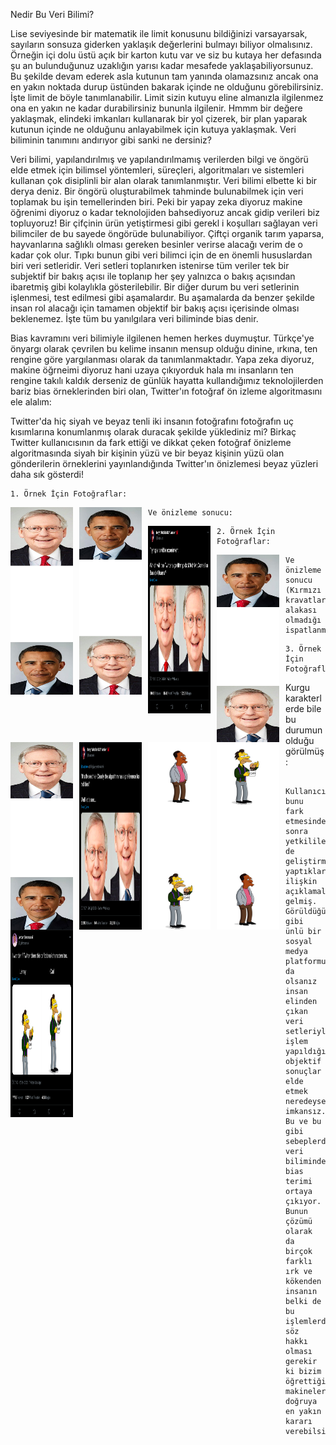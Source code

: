 Nedir Bu Veri Bilimi?

Lise seviyesinde bir matematik ile limit konusunu bildiğinizi varsayarsak, sayıların sonsuza giderken yaklaşık değerlerini bulmayı biliyor olmalısınız. Örneğin içi dolu üstü açık bir karton kutu var ve siz bu kutaya her defasında şu an bulunduğunuz uzaklığın yarısı kadar mesafede yaklaşabiliyorsunuz. Bu şekilde devam ederek asla kutunun tam yanında olamazsınız ancak ona en yakın noktada durup üstünden bakarak içinde ne olduğunu görebilirsiniz. İşte limit de böyle tanımlanabilir. Limit sizin kutuyu eline almanızla ilgilenmez ona en yakın ne kadar durabilirsiniz bununla ilgilenir. Hmmm bir değere yaklaşmak, elindeki imkanları kullanarak bir yol çizerek, bir plan yaparak kutunun içinde ne olduğunu anlayabilmek için kutuya yaklaşmak. Veri biliminin tanımını andırıyor gibi sanki ne dersiniz? 
 
Veri bilimi, yapılandırılmış ve yapılandırılmamış verilerden bilgi ve öngörü elde etmek için bilimsel yöntemleri, süreçleri, algoritmaları ve sistemleri kullanan çok disiplinli bir alan olarak tanımlanmıştır. Veri bilimi elbette ki bir derya deniz. Bir öngörü oluşturabilmek tahminde bulunabilmek için veri toplamak bu işin temellerinden biri. Peki bir yapay zeka diyoruz makine öğrenimi diyoruz o kadar teknolojiden bahsediyoruz ancak gidip verileri biz topluyoruz! Bir çifçinin ürün yetiştirmesi gibi gerekl   i koşulları sağlayan veri bilimciler de bu sayede öngörüde bulunabiliyor. Çiftçi organik tarım yaparsa, hayvanlarına sağlıklı olması gereken besinler verirse alacağı verim de o kadar çok olur. Tıpkı bunun gibi veri bilimci için de en önemli hususlardan biri veri setleridir. Veri setleri toplanırken istenirse tüm veriler tek bir subjektif bir bakış açısı ile toplanıp her şey yalnızca o bakış açısından ibaretmiş gibi kolaylıkla gösterilebilir. Bir diğer durum bu veri setlerinin işlenmesi, test edilmesi gibi aşamalardır. Bu aşamalarda da benzer şekilde insan rol alacağı için tamamen objektif bir bakış açısı içerisinde olması beklenemez. İşte tüm bu yanılgılara veri biliminde bias denir. 

Bias kavramını veri bilimiyle ilgilenen hemen herkes duymuştur. Türkçe'ye önyargı olarak çevrilen bu kelime insanın mensup olduğu dinine, ırkına, ten rengine göre yargılanması olarak da tanımlanmaktadır. Yapa zeka diyoruz, makine öğrneimi diyoruz hani uzaya çıkıyorduk hala mı insanların ten rengine takılı kaldık derseniz de günlük hayatta kullandığımız teknolojilerden bariz bias örneklerinden biri olan, Twitter'ın fotoğraf ön izleme algoritmasını ele alalım:

Twitter'da hiç siyah ve beyaz tenli iki insanın fotoğrafını fotoğrafın uç kısımlarına konumlanmış olarak duracak şekilde yüklediniz mi? Birkaç Twitter kullanıcısının da fark ettiği ve dikkat çeken fotoğraf önizleme algoritmasında siyah bir kişinin yüzü ve bir beyaz kişinin yüzü olan gönderilerin örneklerini yayınlandığında Twitter'ın önizlemesi beyaz yüzleri daha sık gösterdi!

    1. Örnek İçin Fotoğraflar: 
<img src="1.jpeg"
     alt="Example-1"
     style="float:left; margin-right: 10px;" width="100" height="300"/>
<img src="2.jpeg"
     alt="Example-2"
     style="float:left; margin-right: 10px;" width="100" height="300"/>

    Ve önizleme sonucu:
  <img src="3.png"
     alt="Result-1"
     style="float:left; margin-right: 10px;" width="100" height="300"/>

    2. Örnek İçin Fotoğraflar: 
<img src="4.jpeg"
     alt="Example-3"
     style="float:left; margin-right: 10px;" width="100" height="300"/>
<img src="5.jpeg"
     alt="Example-4"
     style="float:left; margin-right: 10px;" width="100" height="300"/>

    Ve önizleme sonucu (Kırmızı kravatlarla alakası olmadığı ispatlanmış):
  <img src="6.png"
     alt="Result-2"
     style="float:left; margin-right: 10px;" width="100" height="300"/>

    3. Örnek İçin Fotoğraflar: 
<img src="7.jpeg"
     alt="Example-3"
     style="float:left; margin-right: 10px;" width="100" height="300"/>
<img src="8.jpeg"
     alt="Example-4"
     style="float:left; margin-right: 10px;" width="100" height="300"/>

   Kurgu karakterlerde bile bu durumun olduğu görülmüş:
  <img src="9.png"
     alt="Result-2"
     style="float:left; margin-right: 10px;" width="100" height="300"/>

     Kullanıcıların bunu fark etmesinden sonra yetkililerden de geliştirmeler yaptıklarına ilişkin açıklamalar gelmiş. Görüldüğü gibi ünlü bir sosyal medya platformu da olsanız insan elinden çıkan veri setleriyle işlem yapıldığında objektif sonuçlar elde etmek neredeyse imkansız. Bu ve bu gibi sebeplerden veri biliminde bias terimi ortaya çıkıyor. Bunun çözümü olarak da birçok farklı ırk ve kökenden insanın belki de bu işlemlerde söz hakkı olması gerekir ki bizim öğrettiğimiz makineler doğruya en yakın kararı verebilsin...
